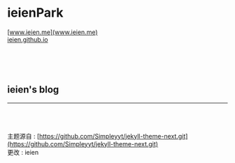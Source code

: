 # ieienPark
[www.ieien.me](www.ieien.me)<br>
[ieien.github.io](ieien.github.io)

<br><br><br>

**ieien's blog**
------
------

<br><br><br>
主题源自 : [https://github.com/Simpleyyt/jekyll-theme-next.git](https://github.com/Simpleyyt/jekyll-theme-next.git)
<br>
更改 : ieien